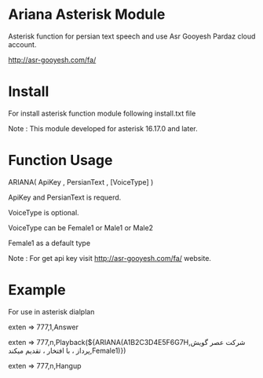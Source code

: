# Ariana Asterisk Module
Asterisk function for persian text speech and use Asr Gooyesh Pardaz cloud account.

http://asr-gooyesh.com/fa/

# Install
For install asterisk function module following install.txt file

Note : This module developed for asterisk 16.17.0 and later.

# Function Usage

ARIANA( ApiKey , PersianText , [VoiceType] )

ApiKey and PersianText is requerd.

VoiceType is optional.

VoiceType can be Female1 or Male1 or Male2

Female1 as a default type

Note : For get api key visit http://asr-gooyesh.com/fa/ website.

# Example

For use in asterisk dialplan

exten => 777,1,Answer

exten => 777,n,Playback(${ARIANA(A1B2C3D4E5F6G7H,شرکت عصر گویش پرداز ، با افتخار ، تقدیم میکند,Female1)})

exten => 777,n,Hangup

